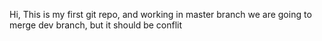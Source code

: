 Hi,
This is my first git repo, and working in master branch
we are going to merge dev branch, but it should be conflit
